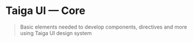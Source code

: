 # Taiga UI — Core

> Basic elements needed to develop components, directives and more using Taiga UI design system
